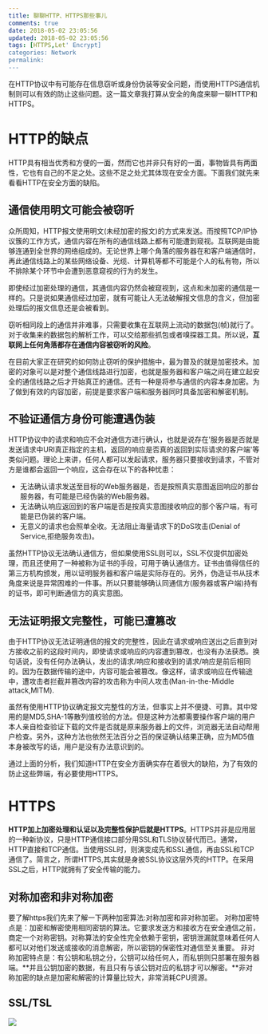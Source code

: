 ```yaml
---
title: 聊聊HTTP、HTTPS那些事儿
comments: true
date: 2018-05-02 23:05:56
updated: 2018-05-02 23:05:56
tags: [HTTPS,Let' Encrypt]
categories: Network
permalink:
---
```

在HTTP协议中有可能存在信息窃听或身份伪装等安全问题，而使用HTTPS通信机制则可以有效的防止这些问题。这一篇文章我打算从安全的角度来聊一聊HTTP和HTTPS。
# HTTP的缺点
HTTP具有相当优秀和方便的一面，然而它也并非只有好的一面，事物皆具有两面性，它也有自己的不足之处。这些不足之处尤其体现在安全方面。下面我们就先来看看HTTP在安全方面的缺陷。
## 通信使用明文可能会被窃听
众所周知，HTTP报文使用明文(未经加密的报文)的方式来发送。而按照TCP/IP协议簇的工作方式，通信内容在所有的通信线路上都有可能遭到窥视。互联网是由能够连通到全世界的网络组成的。无论世界上哪个角落的服务器在和客户端通信时，再此通信线路上的某些网络设备、光缆、计算机等都不可能是个人的私有物，所以不排除某个环节中会遭到恶意窥视的行为的发生。

即使经过加密处理的通信，其通信内容仍然会被窥视到，这点和未加密的通信是一样的。只是说如果通信经过加密，就有可能让人无法破解报文信息的含义，但加密处理后的报文信息还是会被看到。

窃听相同段上的通信并非难事，只需要收集在互联网上流动的数据包(帧)就行了。对于收集来的数据包的解析工作，可以交给那些抓包或者嗅探器工具。所以说，**互联网上任何角落都存在通信内容被窃听的风险**。

在目前大家正在研究的如何防止窃听的保护措施中，最为普及的就是加密技术。加密的对象可以是对整个通信线路进行加密，也就是服务器和客户端之间在建立起安全的通信线路之后才开始真正的通信。还有一种是将参与通信的内容本身加密。为了做到有效的内容加密，前提是要求客户端和服务器同时具备加密和解密机制。

## 不验证通信方身份可能遭遇伪装
HTTP协议中的请求和响应不会对通信方进行确认，也就是说存在'服务器是否就是发送请求中URI真正指定的主机，返回的响应是否真的返回到实际请求的客户端'等类似问题。理论上来讲，任何人都可以发起请求，服务器只要接收到请求，不管对方是谁都会返回一个响应，这会存在以下的各种忧患：
- 无法确认请求发送至目标的Web服务器是，否是按照真实意图返回响应的那台服务器，有可能是已经伪装的Web服务器。
- 无法确认响应返回到的客户端是否是按真实意图接收响应的那个客户端，有可能是已伪装的客户端。
- 无意义的请求也会照单全收。无法阻止海量请求下的DoS攻击(Denial of Service,拒绝服务攻击)。

虽然HTTP协议无法确认通信方，但如果使用SSL则可以，SSL不仅提供加密处理，而且还使用了一种被称为证书的手段，可用于确认通信方。证书由值得信任的第三方机构颁发，用以证明服务器和客户端是实际存在的。另外，伪造证书从技术角度来说是异常困难的一件事。所以只要能够确认同通信方(服务器或客户端)持有的证书，即可判断通信方的真实意图。
## 无法证明报文完整性，可能已遭篡改
由于HTTP协议无法证明通信的报文的完整性，因此在请求或响应送出之后直到对方接收之前的这段时间内，即使请求或响应的内容遭到篡改，也没有办法获悉。换句话说，没有任何办法确认，发出的请求/响应和接收到的请求/响应是前后相同的。因为在数据传输的途中，内容可能会被篡改。像这样，请求或响应在传输途中，遭攻击者拦截并篡改内容的攻击称为中间人攻击(Man-in-the-Middle attack,MITM).

虽然有使用HTTP协议确定报文完整性的方法，但事实上并不便捷、可靠。其中常用的是MD5,SHA-1等散列值校验的方法。但是这种方法都需要操作客户端的用户本人亲自检查验证下载的文件是否就是原来服务器上的文件，浏览器无法自动帮用户检查。另外，这种方法也依然无法百分之百的保证确认结果正确，应为MD5值本身被改写的话，用户是没有办法意识到的。

通过上面的分析，我们知道HTTP在安全方面确实存在着很大的缺陷，为了有效的防止这些弊端，有必要使用HTTPS。

# HTTPS
**HTTP加上加密处理和认证以及完整性保护后就是HTTPS**。HTTPS并非是应用层的一种新协议，只是HTTP通信接口部分用SSL和TLS协议替代而已。通常，HTTP直接和TCP通信。当使用SSL时，则演变成先和SSL通信，再由SSL和TCP通信了。简言之，所谓HTTPS,其实就是身披SSL协议这层外壳的HTTP。在采用SSL之后，HTTP就拥有了安全传输的能力。

## 对称加密和非对称加密
要了解https我们先来了解一下两种加密算法:对称加密和非对称加密。
对称加密特点是：加密和解密使用相同密钥的算法。它要求发送方和接收方在安全通信之前，商定一个对称密钥。对称算法的安全性完全依赖于密钥，密钥泄漏就意味着任何人都可以对他们发送或接收的消息解密，所以密钥的保密性对通信至关重要。
非对称加密特点是：有公钥和私钥之分，公钥可以给任何人，而私钥则只部署在服务器端。**并且公钥加密的数据，有且只有与该公钥对应的私钥才可以解密。**非对称加密的缺点是加密和解密的计算量比较大，非常消耗CPU资源。

## SSL/TSL

![](/images/sslsession.png)